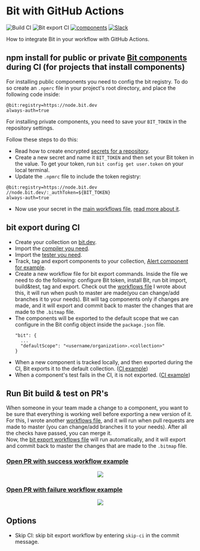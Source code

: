 # Bit with GitHub Actions

![Build CI](https://github.com/teambit/bit-with-github-actions/workflows/Build%20CI/badge.svg)
![Bit export CI](https://github.com/teambit/bit-with-github-actions/workflows/Bit%20export%20CI/badge.svg)
[![components](https://img.shields.io/badge/dynamic/json.svg?color=6e3991&label=components&query=payload.totalComponents&url=https%3A%2F%2Fapi.bit.dev%2Fscope%2Fjoshk%2Fbit-with-github-actions)](https://bit.dev/joshk/bit-with-github-actions)
[![Slack](https://badgen.now.sh/badge/chat/on%20Slack/cyan)](https://join.slack.com/t/bit-dev-community/shared_invite/enQtNzM2NzQ3MTQzMTg3LWI2YmFmZjQwMTkxNmFmNTVkYzU2MGI2YjgwMmJlZDdkNWVhOGIzZDFlYjg4MGRmOTM4ODAxNTIxMTMwNWVhMzg)

How to integrate Bit in your workflow with GitHub Actions.

## npm install for public or private [Bit components](https://github.com/teambit/bit) during CI (for projects that install components)

For installing public components you  need to config the bit registry. To do so create an `.npmrc` file in your project's root directory, and place the following code inside:

```
@bit:registry=https://node.bit.dev
always-auth=true
```

For installing private components, you need to save your `BIT_TOKEN` in the repository settings.

Follow these steps to do this:

- Read how to create encrypted [secrets for a repository](https://help.github.com/en/actions/configuring-and-managing-workflows/creating-and-storing-encrypted-secrets#creating-encrypted-secrets-for-a-repository).
- Create a new secret and name it `BIT_TOKEN` and then set your Bit token in the value. To get your token, run `bit config get user.token` on your local terminal.
- Update the `.npmrc` file to include the token registry:

```
@bit:registry=https://node.bit.dev
//node.bit.dev/:_authToken=${BIT_TOKEN}
always-auth=true
```

- Now use your secret in the [main workflows file](.github/workflows/main.yml), [read more about it](https://help.github.com/en/actions/configuring-and-managing-workflows/creating-and-storing-encrypted-secrets#using-encrypted-secrets-in-a-workflow).

## bit export during CI

- Create your collection on [bit.dev](bit.dev).
- Import the [compiler you need](https://bit.dev/bit/envs).
- Import the [tester you need](https://bit.dev/bit/envs).
- Track, tag and export components to your collection, [Alert component for example](src/components/Alert).
- Create a new workflow file for bit export commands. Inside the file we need to do the following: configure Bit token, install Bit, run bit import, build&test, tag and export.
  Check out the [workflows file](.github/workflows/bit-export.yml) I wrote about this, it will run when push to master are made(you can change/add branches it to your needs).
  Bit will tag components only if changes are made, and it will export and commit back to master the changes that are made to the `.bitmap` file.
- The components will be exported to the default scope that we can configure in the Bit config object inside the `package.json` file.
  ```
  "bit": {
    ...
    "defaultScope": "<username/organization>.<collection>"
  }
  ```
- When a new component is tracked locally, and then exported during the CI, Bit exports it to the default collection. ([CI example](https://github.com/teambit/bit-with-github-actions/runs/761617133?check_suite_focus=true))
- When a component's test fails in the CI, it is not exported. ([CI example](https://github.com/teambit/bit-with-github-actions/runs/761573923?check_suite_focus=true))

## Run Bit build & test on PR's

When someone in your team made a change to a component, you want to be sure that everything is working well before exporting a new version of it.  
For this, I wrote another [workflows file](.github/workflows/bitbuildandtest.yml), and it will run when pull requests are made to master (you can change/add branches it to your needs).
After all the checks have passed, you can merge it.   
Now, the [bit export workflows file](.github/workflows/bit-export.yml) will run automatically, and it will export and commit back to master the changes that are made to the `.bitmap` file.

### [Open PR with success workflow example](https://github.com/teambit/bit-with-github-actions/pull/7)

<p align="center">
  <a href="https://github.com/teambit/bit-with-github-actions/pull/7"><img src="https://i.imagesup.co/images2/6fef0746b7a08cb65295ed0bdf1c2e6f7bc1e01d.png"></a>
</p>

### [Open PR with failure workflow example](https://github.com/teambit/bit-with-github-actions/pull/6)

<p align="center">
  <a href="https://github.com/teambit/bit-with-github-actions/pull/6"><img src="https://i.imagesup.co/images2/0a53b2747d1fe38106ee6e4928db8a361a03f906.png"></a>
</p>

## Options

- Skip CI: skip bit export workflow by entering `skip-ci` in the commit message.
